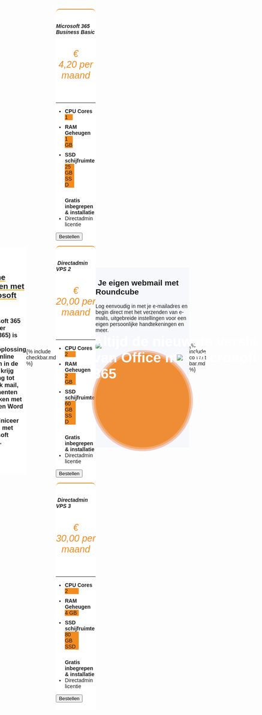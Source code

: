 ```yaml
---
title: Microsoft 365
---
```



<div class="jumbotron text-center" style="/* background-color: white !important; */padding: 1.5rem 0rem;margin-bottom: -1.5rem;background-color: #f28b20;border-radius: 0rem;">
<div class="container"> 
    <div class="container-fluid text-center" style="padding: 1.2rem 0rem;color: white;">
<h1 style="display: inline-block;padding-top: .3125rem;padding-bottom: .3125rem;margin-right: 1rem;font-size: 2.35rem;">
<i class="fab fa-microsoft" style="color: white;/* font-size: 20px; */"></i>  Altijd de nieuwste versie van Office met Microsoft 365
</h1>
</div>
</div>
</div>


<div class="jumbotron text-center" style="background-color: white !important;padding: 1.5rem 0rem;margin-bottom: -1rem;">
<div class="container">
<br>
<div style="margin-bottom: 20px;" class="row">
  <div> </div>
    <div style="margin-top: 30px;" class="col-sm-7">
      <h2 style="text-decoration: underline orange;">Online werken met Microsoft 365</h2>
<h3>Microsoft 365 (vroeger Office365) is de totaaloplossing voor online werken in de cloud, krijg toegang tot zakelijk mail, documenten bewerken met Excel en Word en comminiceer samen met Microsoft Teams.

</h3>
  </div>
  <div class="col-sm-5">
<img class="img-fluid" style="max-width: 450px;border-radius: 25px;" src="https://i.imgur.com/AOJeayj.png">
  </div>
</div>
</div>
</div>



{% include checkbar.md %}




<div class="jumbotron" style="background-color: white;">
<div class="container text-center"> 

<div class="row">

 <div style="margin-top: 10px;" class="col-sm-12">  

<div class="card-deck" style="margin-bottom: 20px;">

<div class="card mb-5 mb-lg-0" style="border-radius: 10px; border-top: 2px solid #f28b20;">
<div class="card-body text-center">

<h5 class="card-title text-muted text-uppercase text-center" style="/* margin-bottom: 10px; */">
<i class="fab fa-microsoft" style="font-size: 34px;margin-bottom: 8px;font-weight: 100;color:#f28b20;"></i> <br>Microsoft 365 Business Basic</h5>
<h6 class="card-price text-center" style="font-size: 25px;text-align: center;color: #f28b20;">€ 4,20<span class="period">&nbsp;per maand</span></h6>
            <hr>
<ul class="fa-ul">

<li style="margin-bottom: 10px;"><span class="fa-li" style="left: 2em !important;"><i class="fal fa-microchip" style="color: gray;"></i></span>
<b>CPU Cores </b>
<div class="progress" style=""><div class="progress-bar progress-bar-striped" role="progressbar" style="width: 25%;background-color: #f28b20;" aria-valuenow="25" aria-valuemin="0" aria-valuemax="100">1</div></div>
</li>

<li style="margin-bottom: 10px;"><span class="fa-li" style="left: 2em !important;"><i class="fal fa-memory" style="color: gray;"></i></span>
<b>RAM Geheugen </b>
<div class="progress" style=""><div class="progress-bar progress-bar-striped" role="progressbar" style="width: 25%;background-color: #f28b20;" aria-valuenow="25" aria-valuemin="0" aria-valuemax="100">1 GB</div></div>
</li>  

<li style="margin-bottom: 10px;"><span class="fa-li" style="left: 2em !important;"><i class="fal fa-hdd" style="color: gray;"></i></span>
<b>SSD schijfruimte </b>
<div class="progress" style=""><div class="progress-bar progress-bar-striped" role="progressbar" style="width: 30%;background-color: #f28b20;" aria-valuenow="25" aria-valuemin="0" aria-valuemax="100">25 GB SSD</div></div>
</li>    

<br>
<b> Gratis inbegrepen &amp; installatie</b>
<li><span class="fa-li"><i class="fal fa-gift" style="color: orange;ray;"></i></span>Directadmin licentie</li>
</ul>

<a href="https://my.hostingwalk.com/cart.php?gid=10"><button class="btn btn-outline-inloggen my-2 my-sm-0" type="submit">Bestellen</button> </a>
</div>
</div>

<div class="card mb-5 mb-lg-0" style="border-radius: 10px; border-top: 2px solid #f28b20;">
<div class="card-body text-center">

<h5 class="card-title text-muted text-uppercase text-center" style="/* margin-bottom: 10px; */">
<i class="fal fa-cloud" style="font-size: 34px;margin-bottom: 8px;font-weight: 100;color:#f28b20;"></i> <br>&nbsp;Directadmin VPS 2</h5>
<h6 class="card-price text-center" style="font-size: 25px;text-align: center;color: #f28b20;">€ 20,00<span class="period">&nbsp;per maand</span></h6>
            <hr>
<ul class="fa-ul">

<li style="margin-bottom: 10px;"><span class="fa-li" style="left: 2em !important;"><i class="fal fa-microchip" style="color: gray;"></i></span>
<b>CPU Cores </b>
<div class="progress" style=""><div class="progress-bar progress-bar-striped" role="progressbar" style="width: 35%;background-color: #f28b20;" aria-valuenow="40" aria-valuemin="0" aria-valuemax="100">2</div></div>
</li>

<li style="margin-bottom: 10px;"><span class="fa-li" style="left: 2em !important;"><i class="fal fa-memory" style="color: gray;"></i></span>
<b>RAM Geheugen </b>
<div class="progress" style=""><div class="progress-bar progress-bar-striped" role="progressbar" style="width: 35%;background-color: #f28b20;" aria-valuenow="40" aria-valuemin="0" aria-valuemax="100">2 GB</div></div>
</li>  

<li style="margin-bottom: 10px;"><span class="fa-li" style="left: 2em !important;"><i class="fal fa-hdd" style="color: gray;"></i></span>
<b>SSD schijfruimte </b>
<div class="progress" style=""><div class="progress-bar progress-bar-striped" role="progressbar" style="width: 35%;background-color: #f28b20;" aria-valuenow="35" aria-valuemin="0" aria-valuemax="100">60 GB SSD</div></div>
</li>    

<br>
<b> Gratis inbegrepen &amp; installatie</b>
<li><span class="fa-li"><i class="fal fa-gift" style="color: orange;ray;"></i></span>Directadmin licentie</li>
</ul>

<a href="https://my.hostingwalk.com/cart.php?gid=10"><button class="btn btn-outline-inloggen my-2 my-sm-0" type="submit">Bestellen</button> </a>
</div>
</div>

<div class="card mb-5 mb-lg-0" style="border-radius: 10px; border-top: 2px solid #f28b20;">
<div class="card-body text-center">

<h5 class="card-title text-muted text-uppercase text-center" style="/* margin-bottom: 10px; */">
<i class="fal fa-cloud" style="font-size: 34px;margin-bottom: 8px;font-weight: 100;color:#f28b20;"></i> <br>
&nbsp;Directadmin VPS 3</h5>
<h6 class="card-price text-center" style="font-size: 25px;text-align: center;color: #f28b20;">€ 30,00<span class="period">&nbsp;per maand</span></h6>
            <hr>
            <ul class="fa-ul">

<li style="margin-bottom: 10px;"><span class="fa-li" style="left: 2em !important;"><i class="fal fa-microchip" style="color: gray;"></i></span>
<b>CPU Cores </b>
<div class="progress" style=""><div class="progress-bar progress-bar-striped" role="progressbar" style="width: 45%;background-color: #f28b20;" aria-valuenow="40" aria-valuemin="0" aria-valuemax="100">2</div></div>
</li>

<li style="margin-bottom: 10px;"><span class="fa-li" style="left: 2em !important;"><i class="fal fa-memory" style="color: gray;"></i></span>
<b>RAM Geheugen </b>
<div class="progress" style=""><div class="progress-bar progress-bar-striped" role="progressbar" style="width: 45%;background-color: #f28b20;" aria-valuenow="50" aria-valuemin="0" aria-valuemax="100">4 GB</div></div>
</li>  

<li style="margin-bottom: 10px;"><span class="fa-li" style="left: 2em !important;"><i class="fal fa-hdd" style="color: gray;"></i></span>
<b>SSD schijfruimte </b>
<div class="progress" style=""><div class="progress-bar progress-bar-striped" role="progressbar" style="width: 45%;background-color: #f28b20;" aria-valuenow="40" aria-valuemin="0" aria-valuemax="100">80 GB SSD</div></div>
</li>    

<br>
<b> Gratis inbegrepen &amp; installatie</b>
<li><span class="fa-li"><i class="fal fa-gift" style="color: orange;ray;"></i></span>Directadmin licentie</li>
</ul>

 <a alt="directadmin vps bestellen" title="directadmin vps bestellen" href="https://my.hostingwalk.com/cart.php?gid=10"> <button class="btn btn-outline-inloggen my-2 my-sm-0" type="submit">Bestellen</button> </a>
  </div>
        </div>

</div>

    

 </div>

  </div>






</div>
</div>




<div style="background-color: #f7f8fc !important;" class="jumbotron"> 
<div class="container">
    <div class="row">
        <div style="margin-top: 23px;" class="col-sm-5">
      <h2 style="/*! font-family: Melbourne,sans-serif; */">  <i class="fal fa-envelope" style="font-size: 32px;font-weight: 100;"></i>&nbsp;Je eigen webmail met Roundcube</h2>
      <p>Log eenvoudig in met je e-mailadres en begin direct met het verzenden van e-mails, uitgebreide instellingen voor een eigen persoonlijke handtekeningen en meer. &nbsp;<br>
          <img class="img-fluid" style="
max-width: 200px;margin-top: 25px;" src="https://roundcube.net/images/logo.png">
</p>
  </div> <!-- /col-md-4 -->

<div class="col-md-6">

<h1>
 <img style="max-width:100px;" src="https://www.dsdeurope.nl/app/webroot/files/userfiles/images/Dropsuite/Dropsuite%20LP%202/easily%20automate%20backups.png" />
</h1>

<div class="box"></div>


<style>
@import url('https://fonts.googleapis.com/css?family=Muli&display=swap');
@import url('https://fonts.googleapis.com/css?family=Alata&display=swap');

* {
  box-sizing: border-box;
}

:root {
  --br-blobby: 50%;
  --br-blobby-before: 50%;
  --br-blobby-after: 50%;
}

body {
  font-family: 'Alata', sans-serif;
  display: flex;
  align-items: center;
  justify-content: center;
  height: 100vh;
  margin: 0;
}

h1 {
  color: #fff;
  margin: 0;
  position: absolute;
  top: 50%;
  left: 50%;
  transform: translate(-50%, -50%);
  z-index: 100;
}

.box {
  animation: rotate 5s linear infinite;
  background-color: #f28b20;
  border-radius: var(--br-blobby);
  position: relative;
  height: 250px;
  width: 250px;
  transition: 0.3s linear;
}

.box::after {
  content: '';
  background-color: #f28b20;
  border-radius: var(--br-blobby-after);
  position: absolute;
  opacity: 0.5;
  top: -2%;
  left: -2%;
  height: 104%;
  width: 104%;
  transition: 0.3s linear;
}

.box::before {
  content: '';
  background-color: darksalmon;
  border-radius: var(--br-blobby-before);
  position: absolute;
  opacity: 0.5;
  top: -4%;
  left: -4%;
  height: 108%;
  width: 108%;
  transition: 0.3s linear;
}

@keyframes rotate {
  0% {
    transform: rotate(0deg);
  }
  
  100% {
    transform: rotate(360deg);
  }
}


/* SOCIAL PANEL CSS */
.social-panel-container {
  position: fixed;
  right: 0;
  bottom: 80px;
  transform: translateX(100%);
  transition: transform 0.4s ease-in-out;
}

.social-panel-container.visible {
  transform: translateX(-10px);
}

.social-panel { 
  background-color: #fff;
  border-radius: 16px;
  box-shadow: 0 16px 31px -17px rgba(0,31,97,0.6);
  border: 5px solid #001F61;
  display: flex;
  flex-direction: column;
  justify-content: center;
  align-items: center;
  font-family: 'Muli';
  position: relative;
  height: 169px;  
  width: 370px;
  max-width: calc(100% - 10px);
}

.social-panel button.close-btn {
  border: 0;
  color: #97A5CE;
  cursor: pointer;
  font-size: 20px;
  position: absolute;
  top: 5px;
  right: 5px;
}

.social-panel button.close-btn:focus {
  outline: none;
}

.social-panel p {
  background-color: #001F61;
  border-radius: 0 0 10px 10px;
  color: #fff;
  font-size: 14px;
  line-height: 18px;
  padding: 2px 17px 6px;
  position: absolute;
  top: 0;
  left: 50%;
  margin: 0;
  transform: translateX(-50%);
  text-align: center;
  width: 235px;
}

.social-panel p i {
  margin: 0 5px;
}

.social-panel p a {
  color: #FF7500;
  text-decoration: none;
}

.social-panel h4 {
  margin: 20px 0;
  color: #97A5CE; 
  font-family: 'Muli';  
  font-size: 14px;  
  line-height: 18px;
  text-transform: uppercase;
}

.social-panel ul {
  display: flex;
  list-style-type: none;
  padding: 0;
  margin: 0;
}

.social-panel ul li {
  margin: 0 10px;
}

.social-panel ul li a {
  border: 1px solid #DCE1F2;
  border-radius: 50%;
  color: #001F61;
  font-size: 20px;
  display: flex;
  justify-content: center;
  align-items: center;
  height: 50px;
  width: 50px;
  text-decoration: none;
}

.social-panel ul li a:hover {
  border-color: #FF6A00;
  box-shadow: 0 9px 12px -9px #FF6A00;
}

.floating-btn {
  border-radius: 26.5px;
  background-color: #001F61;
  border: 1px solid #001F61;
  box-shadow: 0 16px 22px -17px #03153B;
  color: #fff;
  cursor: pointer;
  font-size: 16px;
  line-height: 20px;
  padding: 12px 20px;
  position: fixed;
  bottom: 20px;
  right: 20px;
  z-index: 999;
}

.floating-btn:hover {
  background-color: #ffffff;
  color: #001F61;
}

.floating-btn:focus {
  outline: none;
}

.floating-text {
  background-color: #001F61;
  border-radius: 10px 10px 0 0;
  color: #fff;
  font-family: 'Muli';
  padding: 7px 15px;
  position: fixed;
  bottom: 0;
  left: 50%;
  transform: translateX(-50%);
  text-align: center;
  z-index: 998;
}

.floating-text a {
  color: #FF7500;
  text-decoration: none;
}

@media screen and (max-width: 480px) {

  .social-panel-container.visible {
    transform: translateX(0px);
  }
  
  .floating-btn {
    right: 10px;
  }
}
</style>



<script>
const box = document.querySelector('.box');

setInterval(setBorderRadius, 300);

function setBorderRadius() {
  box.style.setProperty('--br-blobby', generateBorderRadiusValue());
  box.style.setProperty('--br-blobby-after', generateBorderRadiusValue());
  box.style.setProperty('--br-blobby-before', generateBorderRadiusValue());
}

function generateBorderRadiusValue() {
  return `${getRandomValue()}% ${getRandomValue()}% ${getRandomValue()}% ${getRandomValue()}% / ${getRandomValue()}% ${getRandomValue()}% ${getRandomValue()}%`;
}
  
function getRandomValue() {
  return Math.floor(Math.random() * 50) + 50;
}


// SOCIAL PANEL JS
const floating_btn = document.querySelector('.floating-btn');
const close_btn = document.querySelector('.close-btn');
const social_panel_container = document.querySelector('.social-panel-container');

floating_btn.addEventListener('click', () => {
  social_panel_container.classList.toggle('visible')
});

close_btn.addEventListener('click', () => {
  social_panel_container.classList.remove('visible')
});
</script>





  

 </div> <!-- / .col-md-8 -->
    </div> <!--/ .row -->
</div>
    </div>



{% include contact-bar.md %}